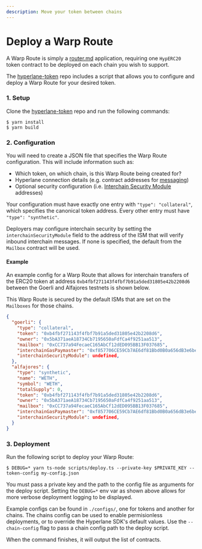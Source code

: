 ```yaml
---
description: Move your token between chains
---
```


# Deploy a Warp Route

A Warp Route is simply a [router.md](../building-applications/writing-contracts/router.md "mention") application, requiring one `HypERC20` token contract to be deployed on each chain you wish to support.

The [hyperlane-token](https://github.com/hyperlane-xyz/hyperlane-token) repo includes a script that allows you to configure and deploy a Warp Route for your desired token.

### 1. Setup

Clone the [hyperlane-token](https://github.com/hyperlane-xyz/hyperlane-token) repo and run the following commands:

```
$ yarn install
$ yarn build
```

### 2. Configuration

You will need to create a JSON file that specifies the Warp Route configuration. This will include information such as:

* Which token, on which chain, is this Warp Route being created for?
* Hyperlane connection details (e.g. contract addresses for [messaging](../../protocol/messaging/ "mention"))
* Optional security configuration (i.e. [Interchain Security Module](../messaging-api/receive-1.md#interchain-security-modules) addresses)

Your configuration must have exactly one entry with `"type": "collateral"`, which specifies the canonical token address. Every other entry must have `"type": "synthetic"`.

Deployers may configure interchain security by setting the `interchainSecurityModule` field to the address of the ISM that will verify inbound interchain messages. If none is specified, the default from the `Mailbox` contract will be used.

#### Example

An example config for a Warp Route that allows for interchain transfers of the ERC20 token at address `0xb4fbf271143f4fbf7b91a5ded31805e42b2208d6` between the Goerli and Alfajores testnets is shown below.

This Warp Route is secured by the default ISMs that are set on the `Mailboxes` for those chains.

```json
{
  "goerli": {
    "type": "collateral",
    "token": "0xb4fbf271143f4fbf7b91a5ded31805e42b2208d6",
    "owner": "0x5bA371aeA18734Cb7195650aFdfCa4f9251aa513",
    "mailbox": "0xCC737a94FecaeC165AbCf12dED095BB13F037685",
    "interchainGasPaymaster": "0xf857706CE59Cb7AE6df81Bbd0B0a656dB3e6beDA",
    "interchainSecurityModule": undefined,
  },
  "alfajores": {
    "type": "synthetic",
    "name": "WETH",
    "symbol": "WETH",
    "totalSupply": 0,
    "token": "0xb4fbf271143f4fbf7b91a5ded31805e42b2208d6",
    "owner": "0x5bA371aeA18734Cb7195650aFdfCa4f9251aa513",
    "mailbox": "0xCC737a94FecaeC165AbCf12dED095BB13F037685",
    "interchainGasPaymaster": "0xf857706CE59Cb7AE6df81Bbd0B0a656dB3e6beDA",
    "interchainSecurityModule": undefined,
  }
}
```

### 3. Deployment

Run the following script to deploy your Warp Route:

```
$ DEBUG=* yarn ts-node scripts/deploy.ts --private-key $PRIVATE_KEY --token-config my-config.json
```

You must pass a private key and the path to the config file as arguments for the deploy script. Setting the `DEBUG=*` env var as shown above allows for more verbose deployment logging to be displayed.

Example configs can be found in `./configs/`, one for tokens and another for chains. The chains config can be used to enable permisionless deployments, or to override the Hyperlane SDK's default values. Use the `--chain-config` flag to pass a chain config path to the deploy script.

When the command finishes, it will output the list of contracts.
